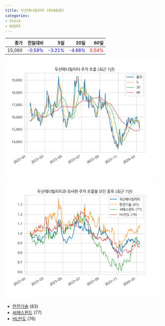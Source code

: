 ```yaml
---
title: 두산에너빌리티 (034020)
categories:
- Stock
- KOSPI
---
```


|종가|전일대비|5일|20일|60일|
|---:|-------:|--:|---:|---:|
|15,060|<span style="color: blue">-0.59%</span>|<span style="color: blue">-3.21%</span>|<span style="color: blue">-4.68%</span>|<span style="color: red">5.54%</span>|


<!-- more -->

![034020](/assets/images/stock/034020.png)

![034020](/assets/images/stock/034020_sim.png)

- [한전기술](/052690/) (83)
- [씨에스윈드](/112610/) (77)
- [HL만도](//204320/) (76)